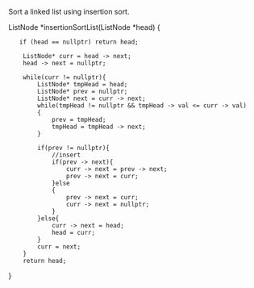 Sort a linked list using insertion sort.


ListNode *insertionSortList(ListNode *head)
{
        
       if (head == nullptr) return head;
        
        ListNode* curr = head -> next;
        head -> next = nullptr;
        
        while(curr != nullptr){
            ListNode* tmpHead = head;
            ListNode* prev = nullptr;
            ListNode* next = curr -> next;
            while(tmpHead != nullptr && tmpHead -> val <= curr -> val)
            {
                prev = tmpHead;
                tmpHead = tmpHead -> next;
            }
            
            if(prev != nullptr){
                //insert
                if(prev -> next){
                    curr -> next = prev -> next;
                    prev -> next = curr;
                }else
                {
                    prev -> next = curr;
                    curr -> next = nullptr;
                }
            }else{
                curr -> next = head;
                head = curr;
            }
            curr = next;
        }
        return head;
}
